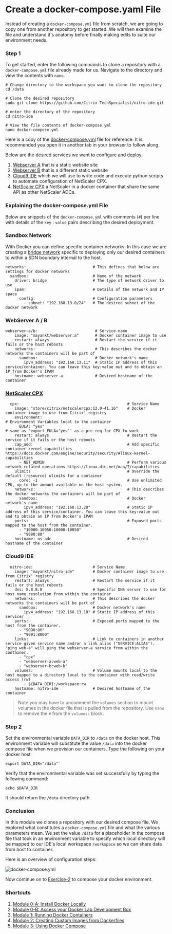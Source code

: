 # Create a docker-compose.yaml File

Instead of creating a `docker-compose.yml` file from scratch, we are going to copy one from another repository to get started. We will then examine the file and understand it's anatomy before finally making edits to suite our environment needs.

### Step 1

To get started, enter the following commands to clone a repository with a `docker-compose.yml` file already made for us. Navigate to the directory and view the contents with `nano`.

```
# Change directory to the workspace you want to clone the repository
cd /data

# Clone the desired repository
sudo git clone https://github.com/Citrix-TechSpecialist/nitro-ide.git

# enter the directory of the repository
cd nitro-ide

# View the file contents of docker-compose.yml
nano docker-compose.yml
```
Here is a copy of the [docker-compose.yml](./scripts/docker-compose.yml) file for reference. It is recommended you open it in another tab in your browser to follow along.  

Below are the desired services we want to configure and deploy.

  1. [Webserver A](https://hub.docker.com/r/mayankt/webserver/) that is a static website site
  2. [Webserver B](https://hub.docker.com/r/mayankt/webserver/) that is a different static website
  3. [Cloud9 IDE](https://c9.io/) which we will use to write code and execute python scripts to automate configuration of NetScaler CPX.
  4. [NetScaler CPX](https://microloadbalancer.com) a NetScaler in a docker container that share the same API as other NetScaler ADCs.  

### Explaining the docker-compose.yml File

Below are snippets of the `docker-compose.yml` with comments (`#`) per line with details of the `key` : `value` pairs describing the desired deployment.

### Sandbox Network

With Docker you can define specific container networks. In this case we are creating a [bridge network](https://docs.docker.com/engine/userguide/networking/#bridge-networks) specific to deploying only our desired containers to within a SDN boundary internal to the host.

```
networks:                             # This defines that below are settings for docker networks
  sandbox:                            # Name of the network
    driver: bridge                    # The type of network driver to use
    ipam:                             # Details of the network and IP space
      config:                         # Configuration parameters
        - subnet: "192.168.13.0/24"   # The desired subnet of the docker network
```


### WebServer A / B

```
webserver-a/b:                         # Service name
    image: "mayankt/webserver:a"       # Docker container image to use
    restart: always                    # Restart the service if it fails or the host reboots
    networks:                          # This describes the docker networks the containers will be part of
      sandbox:                         # Docker network's name
        ipv4_address: "192.168.13.11"  # Static IP address of this service/container. You can leave this key:value out and to obtain an IP from Docker's IPAM
    hostname: webserver-a              # Desired hostname of the container
```

### [NetScaler CPX](http://docs.citrix.com/en-us/netscaler-cpx/12/deploy-using-docker-image-file.html)

```
  cpx:                                               # Service Name
    image: "store/citrix/netscalercpx:12.0-41.16"    # Docker container image to use from Citrix' registry
    environment:									                   # Environment Variables local to the container
      EULA: "yes"									                   # same as 'export EULA="yes"' as a pre-req for CPX to work
    restart: always                                  # Restart the service if it fails or the host reboots
    cap_add:                                         # Add specific container kernel capabilities https://docs.docker.com/engine/security/security/#linux-kernel-capabilities
      - NET_ADMIN                                    # Perform various network-related operations https://linux.die.net/man/7/capabilities
    ulimits                                          # Override the default (resource) ulimits for a container
      core: -1                                       # Use unlimited CPU, up to the amount available on the host system.
    networks:                                        # This describes the docker networks the containers will be part of
      sandbox:                                       # Docker network's name
        ipv4_address: "192.168.13.20"                # Static IP address of this service/container. You can leave this key:value out and to obtain an IP from Docker's IPAM
    ports:                                           # Exposed ports mapped to the host from the container.
      - "10000-10050:10000-10050"					
      - "9080:80"
    hostname: ns-adc                                 # Desired hostname of the container
```

### Cloud9 IDE

```
  nitro-ide:                          # Service Name
    image: "mayankt/nitro-ide"        # Docker container image to use from Citrix' registry
    restart: always                   # Restart the service if it fails or the host reboots
    dns: 8.8.8.8                      # Specific DNS server to use for host name resolution from within the container
    networks:                         # This describes the docker networks the containers will be part of
      sandbox:                        # Docker network's name
        ipv4_address: "192.168.13.10" # Static IP address of this service/
    ports:                            # Exposed ports mapped to the host from the container.
      - "9090:80"
      - "9091:8000"
    links:                            # Link to containers in another service given service name and/or a link alias ("SERVICE:ALIAS"). "ping web-a" will ping the webserver-a service from within the container.
      - "cpx"
      - "webserver-a:web-a"
      - "webserver-b:web-b"
    volumes:                          # Volume mounts local to the host mapped to a directory local to the container with read/write access (rw)
        - ${DATA_DIR}:/workspace:rw      
    hostname: nitro-ide               # Desired hostname of the container
```
> Note you may have to uncomment the `volumes` section to mount volumes in the docker file that is pulled from the repository. Use `nano` to remove the `#` from the `volumes:` block.

### Step 2

Set the environmental variable `DATA_DIR` to `/data` on the docker host. This environment variable will substitute the value `/data` into the docker compose file when we provision our containers. Type the following on your docker host:

```
export DATA_DIR="/data"`
```

Verify that the environmental variable was set successfully by typing the following command:

```
echo $DATA_DIR
```

It should return the `/data` directory path.

### Conclusion

In this module we clones a repository with our desired compose file. We explored what constitutes a `docker-compose.yml` file and what the various parameters mean. We set the value `/data` for a placeholder in the compose file that took in an environment variable to specify which local directory will be mapped to our IDE's local workspace `/workspace` so we can share data from host to container.

Here is an overview of configuration steps:

![docker-compose.yml](./images/docker-compose.gif)

Now continue on to [Exercise-2](../Exercise-2) to compose your docker environment.

### Shortcuts

1. [Module 0-A: Install Docker Locally](https://hub.docker.com/?next=https%3A%2F%2Fhub.docker.com%2F)
2. [Module 0-B: Access your Docker Lab Development Box](../../Module-0)
2. [Module 1: Running Docker Containers](../../Module-1)
3. [Module 2: Creating Custom Images from Dockerfiles](../../Module-2)
4. [Module 3: Using Docker Compose](../../Module-3)
